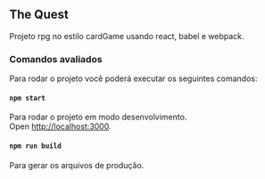 ## The Quest
Projeto rpg no estilo cardGame usando react, babel e webpack.

### Comandos avaliados

Para rodar o projeto você poderá executar os seguintes comandos:

#### `npm start`

Para rodar o projeto em modo desenvolvimento.<br />
Open [http://localhost:3000](http://localhost:3000).


#### `npm run build`

Para gerar os arquivos de produção.<br />